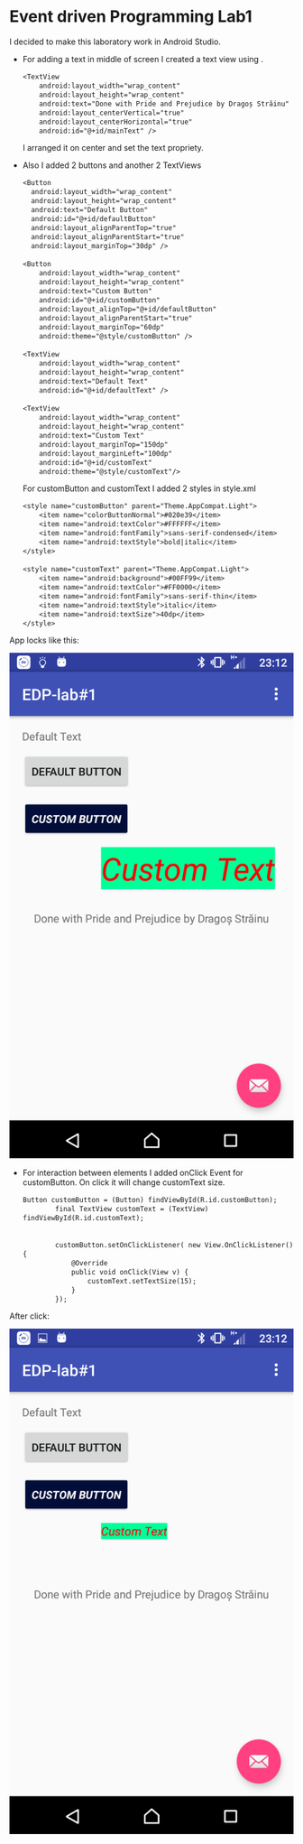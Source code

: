 # Event driven Programming Lab1

I decided to make this laboratory work in Android Studio.
- For adding a text in middle of screen I created a text view using <TextView>.

    ```
    <TextView
        android:layout_width="wrap_content"
        android:layout_height="wrap_content"
        android:text="Done with Pride and Prejudice by Dragoș Străinu"
        android:layout_centerVertical="true"
        android:layout_centerHorizontal="true"
        android:id="@+id/mainText" />
    ```
  I arranged it on center and set the text propriety.

- Also I added 2 buttons and another 2 TextViews

  ```
  <Button
    android:layout_width="wrap_content"
    android:layout_height="wrap_content"
    android:text="Default Button"
    android:id="@+id/defaultButton"
    android:layout_alignParentTop="true"
    android:layout_alignParentStart="true"
    android:layout_marginTop="30dp" />

  <Button
      android:layout_width="wrap_content"
      android:layout_height="wrap_content"
      android:text="Custom Button"
      android:id="@+id/customButton"
      android:layout_alignTop="@+id/defaultButton"
      android:layout_alignParentStart="true"
      android:layout_marginTop="60dp"
      android:theme="@style/customButton" />

  <TextView
      android:layout_width="wrap_content"
      android:layout_height="wrap_content"
      android:text="Default Text"
      android:id="@+id/defaultText" />

  <TextView
      android:layout_width="wrap_content"
      android:layout_height="wrap_content"
      android:text="Custom Text"
      android:layout_marginTop="150dp"
      android:layout_marginLeft="100dp"
      android:id="@+id/customText"
      android:theme="@style/customText"/>
  ```

  For customButton and customText I added 2 styles in style.xml

  ```
  <style name="customButton" parent="Theme.AppCompat.Light">
      <item name="colorButtonNormal">#020e39</item>
      <item name="android:textColor">#FFFFFF</item>
      <item name="android:fontFamily">sans-serif-condensed</item>
      <item name="android:textStyle">bold|italic</item>
  </style>

  <style name="customText" parent="Theme.AppCompat.Light">
      <item name="android:background">#00FF99</item>
      <item name="android:textColor">#FF0000</item>
      <item name="android:fontFamily">sans-serif-thin</item>
      <item name="android:textStyle">italic</item>
      <item name="android:textSize">40dp</item>
  </style>
  ```

App locks like this:

  ![Alt](images/1.png)

- For interaction between elements I added onClick Event for customButton. On click it will change customText size.

  ```
  Button customButton = (Button) findViewById(R.id.customButton);
          final TextView customText = (TextView) findViewById(R.id.customText);


          customButton.setOnClickListener( new View.OnClickListener() {
              @Override
              public void onClick(View v) {
                  customText.setTextSize(15);
              }
          });
  ```

After click:

  ![Alt](images/2.png)
